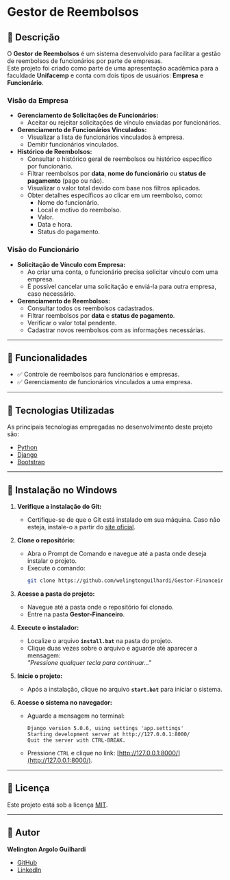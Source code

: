 # **Gestor de Reembolsos**

## 📝 **Descrição**  
O **Gestor de Reembolsos** é um sistema desenvolvido para facilitar a gestão de reembolsos de funcionários por parte de empresas.  
Este projeto foi criado como parte de uma apresentação acadêmica para a faculdade **Unifacemp** e conta com dois tipos de usuários: **Empresa** e **Funcionário**.

### **Visão da Empresa**  
- **Gerenciamento de Solicitações de Funcionários:**  
  - Aceitar ou rejeitar solicitações de vínculo enviadas por funcionários.  
- **Gerenciamento de Funcionários Vinculados:**  
  - Visualizar a lista de funcionários vinculados à empresa.  
  - Demitir funcionários vinculados.  
- **Histórico de Reembolsos:**  
  - Consultar o histórico geral de reembolsos ou histórico específico por funcionário.  
  - Filtrar reembolsos por **data**, **nome do funcionário** ou **status de pagamento** (pago ou não).  
  - Visualizar o valor total devido com base nos filtros aplicados.  
  - Obter detalhes específicos ao clicar em um reembolso, como:  
    - Nome do funcionário.  
    - Local e motivo do reembolso.  
    - Valor.  
    - Data e hora.  
    - Status do pagamento.

### **Visão do Funcionário**  
- **Solicitação de Vínculo com Empresa:**  
  - Ao criar uma conta, o funcionário precisa solicitar vínculo com uma empresa.  
  - É possível cancelar uma solicitação e enviá-la para outra empresa, caso necessário.  
- **Gerenciamento de Reembolsos:**  
  - Consultar todos os reembolsos cadastrados.  
  - Filtrar reembolsos por **data** e **status de pagamento**.  
  - Verificar o valor total pendente.  
  - Cadastrar novos reembolsos com as informações necessárias.  

---

## 🎯 **Funcionalidades**  
- ✅ Controle de reembolsos para funcionários e empresas.  
- ✅ Gerenciamento de funcionários vinculados a uma empresa.  

---

## 🚀 **Tecnologias Utilizadas**  
As principais tecnologias empregadas no desenvolvimento deste projeto são:  
- [Python](https://docs.python.org/3/)  
- [Django](https://docs.djangoproject.com/en/5.1/)  
- [Bootstrap](https://getbootstrap.com/docs/5.0/getting-started/introduction/)  

---

## 💾 **Instalação no Windows**

1. **Verifique a instalação do Git:**  
   - Certifique-se de que o Git está instalado em sua máquina. Caso não esteja, instale-o a partir do [site oficial](https://git-scm.com/).  

2. **Clone o repositório:**  
   - Abra o Prompt de Comando e navegue até a pasta onde deseja instalar o projeto.  
   - Execute o comando:  
     ```bash
     git clone https://github.com/welingtonguilhardi/Gestor-Financeiro.git
     ```  

3. **Acesse a pasta do projeto:**  
   - Navegue até a pasta onde o repositório foi clonado.  
   - Entre na pasta **Gestor-Financeiro**.  

4. **Execute o instalador:**  
   - Localize o arquivo **`install.bat`** na pasta do projeto.  
   - Clique duas vezes sobre o arquivo e aguarde até aparecer a mensagem:  
     _"Pressione qualquer tecla para continuar..."_  

5. **Inicie o projeto:**  
   - Após a instalação, clique no arquivo **`start.bat`** para iniciar o sistema.  

6. **Acesse o sistema no navegador:**  
   - Aguarde a mensagem no terminal:  
     ```
     Django version 5.0.6, using settings 'app.settings'
     Starting development server at http://127.0.0.1:8000/
     Quit the server with CTRL-BREAK.
     ```  
   - Pressione `CTRL` e clique no link: [http://127.0.0.1:8000/](http://127.0.0.1:8000/).  

---

## 📄 **Licença**  
Este projeto está sob a licença [MIT](https://opensource.org/licenses/MIT).

---

## 👤 **Autor**  
**Welington Argolo Guilhardi**  

- [GitHub](https://github.com/welingtonguilhardi/)  
- [LinkedIn](https://www.linkedin.com/in/welington-argolo-2476861b9/)  
